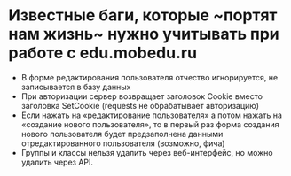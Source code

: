 # Известные баги, которые ~портят нам жизнь~ нужно учитывать при работе с edu.mobedu.ru

- В форме редактирования пользователя отчество игнорируется, не записывается в базу данных
- При авторизации сервер возвращает заголовок Cookie вместо заголовка SetCookie (requests не обрабатывает авторизацию)
- Если нажать на «редактирование пользователя» а потом нажать на «создание нового пользователя», то в первый раз форма создания нового пользователя будет предзаполнена данными отредактированного пользователя (возможно, фича)
- Группы и классы нельзя удалить через веб-интерфейс, но можно удалить через API.
